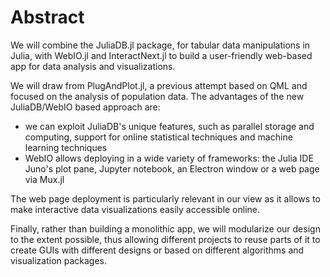 # Abstract

We will combine the JuliaDB.jl package, for tabular data manipulations in Julia, with WebIO.jl and InteractNext.jl to build a user-friendly web-based app for data analysis and visualizations.

We will draw from PlugAndPlot.jl, a previous attempt based on QML and focused on the analysis of population data. The advantages of the new JuliaDB/WebIO based approach are:

- we can exploit JuliaDB's unique features, such as parallel storage and computing, support for online statistical techniques and machine learning techniques
- WebIO allows deploying in a wide variety of frameworks: the Julia IDE Juno's plot pane, Jupyter notebook, an Electron window or a web page via Mux.jl

The web page deployment is particularly relevant in our view as it allows to make interactive data visualizations easily accessible online.

Finally, rather than building a monolithic app, we will modularize our design to the extent possible, thus allowing different projects to reuse parts of it to create GUIs with different designs or based on different algorithms and visualization packages.
